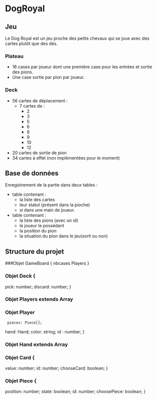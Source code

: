 # DogRoyal

## Jeu

Le Dog Royal est un jeu proche des petits chevaux qui se joue avec des cartes plutôt que des dés.

### Plateau
* 16 cases par joueur dont une première case pour les entrées et sortie des pions.
* Une case sortie par pion par joueur.

### Deck
* 56 cartes de déplacement : 
	* 7 cartes de : 
		* 2
		* 3
		* 5
		* 6
		* 8
		* 9
		* 10
		* 12
* 20 cartes de sortie de pion
* 34 cartes à effet (non implémentées pour le moment)

## Base de données
Enregistrement de la partie dans deux tables : 
* table contenant :
	* la liste des cartes 
	* leur statut (présent dans la pioche)
	* si dans une main de joueur.
* table contenant :
	* la liste des pions (avec un id)
	* le joueur le possédant
	* la position du pion 
	* la situation du pion dans le jeu(sorti ou non)

## Structure du projet
###Objet GameBoard {
	nbcases
	Players
}
### Objet Deck {
  pick: number;
  discard: number;
}
### Objet Players extends Array<Player>

### Objet Player
     pieces: Piece[];
  hand: Hand;
  color: string;
  id : number;
}
### Objet Hand extends Array<Card>
### Objet Card {
  value: number;
  id: number;
  chooseCard: boolean;
  }
### Objet Piece {
  position: number;
  state: boolean;
  id: number;
  choosePiece: boolean;
}

